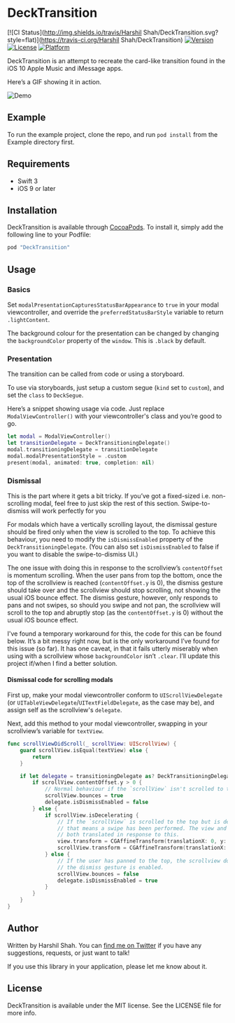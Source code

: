# DeckTransition

[![CI Status](http://img.shields.io/travis/Harshil Shah/DeckTransition.svg?style=flat)](https://travis-ci.org/Harshil Shah/DeckTransition)
[![Version](https://img.shields.io/cocoapods/v/DeckTransition.svg?style=flat)](http://cocoapods.org/pods/DeckTransition)
[![License](https://img.shields.io/cocoapods/l/DeckTransition.svg?style=flat)](http://cocoapods.org/pods/DeckTransition)
[![Platform](https://img.shields.io/cocoapods/p/DeckTransition.svg?style=flat)](http://cocoapods.org/pods/DeckTransition)

DeckTransition is an attempt to recreate the card-like transition found in the iOS 10 Apple Music and iMessage apps.

Hereʼs a GIF showing it in action.

![Demo](demo.gif)

## Example

To run the example project, clone the repo, and run `pod install` from the Example directory first.

## Requirements

- Swift 3
- iOS 9 or later

## Installation

DeckTransition is available through [CocoaPods](http://cocoapods.org). To install
it, simply add the following line to your Podfile:

```ruby
pod "DeckTransition"
```

## Usage

### Basics

Set `modalPresentationCapturesStatusBarAppearance` to `true` in your modal viewcontroller, and override the `preferredStatusBarStyle` variable to return `.lightContent`.

The background colour for the presentation can be changed by changing the `backgroundColor` property of the `window`. This is `.black` by default.

### Presentation

The transition can be called from code or using a storyboard.

To use via storyboards, just setup a custom segue (`kind` set to `custom`), and set the `class` to `DeckSegue`.

Hereʼs a snippet showing usage via code. Just replace `ModalViewController()` with your viewcontroller's class and youʼre good to go.

```swift
let modal = ModalViewController()
let transitionDelegate = DeckTransitioningDelegate()
modal.transitioningDelegate = transitionDelegate
modal.modalPresentationStyle = .custom
present(modal, animated: true, completion: nil)
```

### Dismissal

This is the part where it gets a bit tricky. If youʼve got a fixed-sized i.e. non-scrolling modal, feel free to just skip the rest of this section. Swipe-to-dismiss will work perfectly for you

For modals which have a vertically scrolling layout, the dismissal gesture should be fired only when the view is scrolled to the top. To achieve this behaviour, you need to modify the `isDismissEnabled` property of the `DeckTransitioningDelegate`. (You can also set `isDismissEnabled` to false if you want to disable the swipe-to-dismiss UI.)

The one issue with doing this in response to the scrollviewʼs `contentOffset` is momentum scrolling. When the user pans from top the bottom, once the top of the scrollview is reached (`contentOffset.y` is 0), the dismiss gesture should take over and the scrollview should stop scrolling, not showing the usual iOS bounce effect. The dismiss gesture, however, only responds to pans and not swipes, so should you swipe and not pan, the scrollview will scroll to the top and abruptly stop (as the `contentOffset.y` is  0) without the usual iOS bounce effect.

I've found a temporary workaround for this, the code for this can be found below. Itʼs a bit messy right now, but is the only workaround Iʼve found for this issue (so far). It has one caveat, in that it fails utterly miserably when using with a scrollview whose `backgroundColor` isnʼt `.clear`.
Iʼll update this project if/when I find a better solution.

#### Dismissal code for scrolling modals

First up, make your modal viewcontroller conform to `UIScrollViewDelegate` (or `UITableViewDelegate`/`UITextFieldDelegate`, as the case may be), and assign self as the scrollview's `delegate`.

Next, add this method to your modal viewcontroller, swapping in your scrollviewʼs variable for `textView`.

```swift
func scrollViewDidScroll(_ scrollView: UIScrollView) {
    guard scrollView.isEqual(textView) else {
        return
    }

    if let delegate = transitioningDelegate as? DeckTransitioningDelegate {
        if scrollView.contentOffset.y > 0 {
            // Normal behaviour if the `scrollView` isn't scrolled to the top
            scrollView.bounces = true
            delegate.isDismissEnabled = false
        } else {
            if scrollView.isDecelerating {
                // If the `scrollView` is scrolled to the top but is decelerating
                // that means a swipe has been performed. The view and scrollview are
                // both translated in response to this.
                view.transform = CGAffineTransform(translationX: 0, y: -scrollView.contentOffset.y)
                scrollView.transform = CGAffineTransform(translationX: 0, y: scrollView.contentOffset.y)
            } else {
                // If the user has panned to the top, the scrollview doesnʼt bounce and
                // the dismiss gesture is enabled.
                scrollView.bounces = false
                delegate.isDismissEnabled = true
            }
        }
    }
}
```

## Author

Written by Harshil Shah. You can [find me on Twitter](https://twitter.com/harshilshah1910) if you have any suggestions, requests, or just want to talk!

If you use this library in your application, please let me know about it.

## License

DeckTransition is available under the MIT license. See the LICENSE file for more info.
